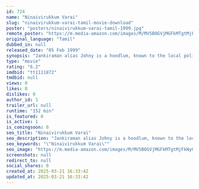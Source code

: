 ```yaml
---
id: 724
name: "Ninaivirukkum Varai"
slug: "ninaivirukkum-varai-tamil-movie-download"
poster: "posters/ninaivirukkum-varai-tamil-1999.jpg"
remote_poster: "https://m.media-amazon.com/images/M/MV5BOGVjMGFkMTgtMjFkNy00Y2M5LTk5NDctNjRmZDAzZDhjYzQ4XkEyXkFqcGdeQXVyNTM3MDMyMDQ@._V1_SX300.jpg"
original_language: "Tamil"
dubbed_in: null
released_date: "05 Feb 1999"
synopsis: "Jankiraman alias Johny is a hoodlum, known to the local police, has been arrested several times, and lives a poor lifestyle in a city in South India along with his widowed mom. His mother and father had a love marriage, but he die..."
type: "movie"
rating: "6.2"
imdbid: "tt1111872"
tmdbid: null
views: 0
likes: 0
dislikes: 0
author_id: 1
trailer_url: null
runtime: "152 min"
is_featured: 0
is_active: 1
is_comingsoon: 0
seo_title: "Ninaivirukkum Varai"
seo_description: "Jankiraman alias Johny is a hoodlum, known to the local police, has been arrested several times, and lives a poor lifestyle in a city in South India along with his widowed mom. His mother and father had a love marriage, but he die..."
seo_keywords: "\"Ninaivirukkum Varai\""
seo_image: "https://m.media-amazon.com/images/M/MV5BOGVjMGFkMTgtMjFkNy00Y2M5LTk5NDctNjRmZDAzZDhjYzQ4XkEyXkFqcGdeQXVyNTM3MDMyMDQ@._V1_SX300.jpg"
screenshots: null
redirect_to: null
social_shares: 0
created_at: 2025-03-21 16:33:42
updated_at: 2025-03-21 16:33:42
---
```


